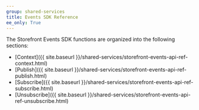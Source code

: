 ```yaml
---
group: shared-services
title: Events SDK Reference
ee_only: True
---
```


The Storefront Events SDK functions are organized into the following sections:

-  [Context]({{ site.baseurl }}/shared-services/storefront-events-api-ref-context.html)
-  [Publish]({{ site.baseurl }}/shared-services/storefront-events-api-ref-publish.html)
-  [Subscribe]({{ site.baseurl }}/shared-services/storefront-events-api-ref-subscribe.html)
-  [Unsubscribe]({{ site.baseurl }}/shared-services/storefront-events-api-ref-unsubscribe.html)
